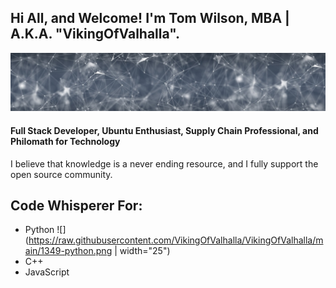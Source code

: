 ## Hi All, and Welcome! I'm Tom Wilson, MBA | A.K.A. "VikingOfValhalla".
![](https://raw.githubusercontent.com/VikingOfValhalla/VikingOfValhalla/main/banner-gaa30b56aa_1280%20(1).jpg)
#### Full Stack Developer, Ubuntu Enthusiast, Supply Chain Professional, and Philomath for Technology
I believe that knowledge is a never ending resource, and I fully support the open source community.

## Code Whisperer For:
- Python ![](https://raw.githubusercontent.com/VikingOfValhalla/VikingOfValhalla/main/1349-python.png | width="25")
- C++
- JavaScript

